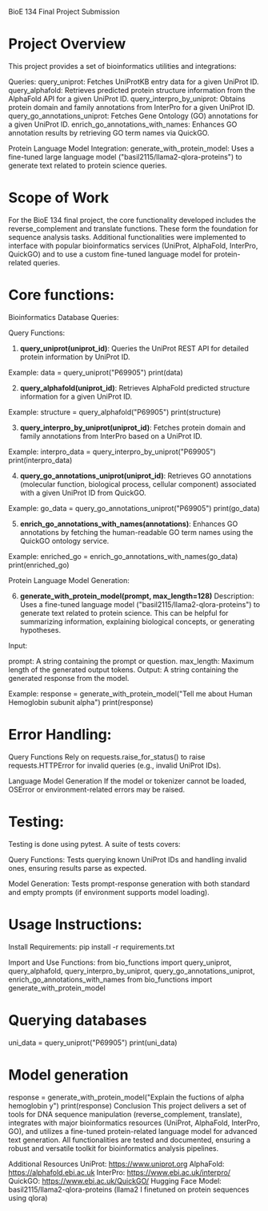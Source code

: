 BioE 134 Final Project Submission
# Project Overview
This project provides a set of bioinformatics utilities and integrations:

Queries:
query_uniprot: Fetches UniProtKB entry data for a given UniProt ID.
query_alphafold: Retrieves predicted protein structure information from the AlphaFold API for a given UniProt ID.
query_interpro_by_uniprot: Obtains protein domain and family annotations from InterPro for a given UniProt ID.
query_go_annotations_uniprot: Fetches Gene Ontology (GO) annotations for a given UniProt ID.
enrich_go_annotations_with_names: Enhances GO annotation results by retrieving GO term names via QuickGO.

Protein Language Model Integration:
generate_with_protein_model: Uses a fine-tuned large language model ("basil2115/llama2-qlora-proteins") to generate text related to protein science queries.

# Scope of Work
For the BioE 134 final project, the core functionality developed includes the reverse_complement and translate functions. These form the foundation for sequence analysis tasks. Additional functionalities were implemented to interface with popular bioinformatics services (UniProt, AlphaFold, InterPro, QuickGO) and to use a custom fine-tuned language model for protein-related queries.

# Core functions:

Bioinformatics Database Queries:

Query Functions:
1. **query_uniprot(uniprot_id)**:
Queries the UniProt REST API for detailed protein information by UniProt ID.

Example:
data = query_uniprot("P69905")
print(data)

2. **query_alphafold(uniprot_id)**:
Retrieves AlphaFold predicted structure information for a given UniProt ID.

Example:
structure = query_alphafold("P69905")
print(structure)

3. **query_interpro_by_uniprot(uniprot_id)**:
Fetches protein domain and family annotations from InterPro based on a UniProt ID.

Example:
interpro_data = query_interpro_by_uniprot("P69905")
print(interpro_data)

4. **query_go_annotations_uniprot(uniprot_id)**:
Retrieves GO annotations (molecular function, biological process, cellular component) associated with a given UniProt ID from QuickGO.

Example:
go_data = query_go_annotations_uniprot("P69905")
print(go_data)

5. **enrich_go_annotations_with_names(annotations)**:
Enhances GO annotations by fetching the human-readable GO term names using the QuickGO ontology service.

Example:
enriched_go = enrich_go_annotations_with_names(go_data)
print(enriched_go)

Protein Language Model Generation:

6. **generate_with_protein_model(prompt, max_length=128)**
Description:
Uses a fine-tuned language model ("basil2115/llama2-qlora-proteins") to generate text related to protein science. This can be helpful for summarizing information, explaining biological concepts, or generating hypotheses.

Input:

prompt: A string containing the prompt or question.
max_length: Maximum length of the generated output tokens.
Output:
A string containing the generated response from the model.

Example:
response = generate_with_protein_model("Tell me about Human Hemoglobin subunit alpha")
print(response)

# Error Handling:
Query Functions
Rely on requests.raise_for_status() to raise requests.HTTPError for invalid queries (e.g., invalid UniProt IDs).

Language Model Generation
If the model or tokenizer cannot be loaded, OSError or environment-related errors may be raised.

# Testing:
Testing is done using pytest. A suite of tests covers:

Query Functions:
Tests querying known UniProt IDs and handling invalid ones, ensuring results parse as expected.

Model Generation:
Tests prompt-response generation with both standard and empty prompts (if environment supports model loading).

# Usage Instructions:

Install Requirements:
pip install -r requirements.txt

Import and Use Functions:
from bio_functions import query_uniprot, query_alphafold, query_interpro_by_uniprot, query_go_annotations_uniprot, enrich_go_annotations_with_names
from bio_functions import generate_with_protein_model

# Querying databases
uni_data = query_uniprot("P69905")
print(uni_data)

# Model generation
response = generate_with_protein_model("Explain the fuctions of alpha hemoglobin y")
print(response)
Conclusion
This project delivers a set of tools for DNA sequence manipulation (reverse_complement, translate), integrates with major bioinformatics resources (UniProt, AlphaFold, InterPro, GO), and utilizes a fine-tuned protein-related language model for advanced text generation. All functionalities are tested and documented, ensuring a robust and versatile toolkit for bioinformatics analysis pipelines.

Additional Resources
UniProt: https://www.uniprot.org
AlphaFold: https://alphafold.ebi.ac.uk
InterPro: https://www.ebi.ac.uk/interpro/
QuickGO: https://www.ebi.ac.uk/QuickGO/
Hugging Face Model: basil2115/llama2-qlora-proteins (llama2 I finetuned on protein sequences using qlora)
